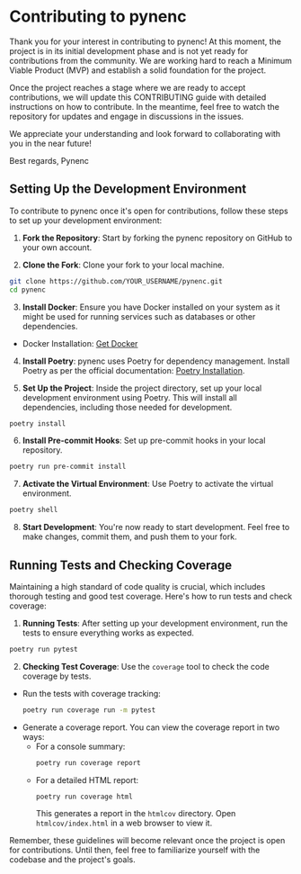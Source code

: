 # Contributing to pynenc

Thank you for your interest in contributing to pynenc! At this moment, the project is in its initial development phase and is not yet ready for contributions from the community. We are working hard to reach a Minimum Viable Product (MVP) and establish a solid foundation for the project.

Once the project reaches a stage where we are ready to accept contributions, we will update this CONTRIBUTING guide with detailed instructions on how to contribute. In the meantime, feel free to watch the repository for updates and engage in discussions in the issues.

We appreciate your understanding and look forward to collaborating with you in the near future!

Best regards,
Pynenc

## Setting Up the Development Environment

To contribute to pynenc once it's open for contributions, follow these steps to set up your development environment:

1. **Fork the Repository**: Start by forking the pynenc repository on GitHub to your own account.

2. **Clone the Fork**: Clone your fork to your local machine.

```bash
git clone https://github.com/YOUR_USERNAME/pynenc.git
cd pynenc
```

3. **Install Docker**: Ensure you have Docker installed on your system as it might be used for running services such as databases or other dependencies.

- Docker Installation: [Get Docker](https://docs.docker.com/get-docker/)

4. **Install Poetry**: pynenc uses Poetry for dependency management. Install Poetry as per the official documentation: [Poetry Installation](https://python-poetry.org/docs/#installation).

5. **Set Up the Project**: Inside the project directory, set up your local development environment using Poetry. This will install all dependencies, including those needed for development.

```bash
poetry install
```

6. **Install Pre-commit Hooks**: Set up pre-commit hooks in your local repository.

```bash
poetry run pre-commit install
```

7. **Activate the Virtual Environment**: Use Poetry to activate the virtual environment.

```bash
poetry shell
```

8. **Start Development**: You're now ready to start development. Feel free to make changes, commit them, and push them to your fork.

## Running Tests and Checking Coverage

Maintaining a high standard of code quality is crucial, which includes thorough testing and good test coverage. Here's how to run tests and check coverage:

1. **Running Tests**: After setting up your development environment, run the tests to ensure everything works as expected.

```bash
poetry run pytest
```

2. **Checking Test Coverage**: Use the `coverage` tool to check the code coverage by tests.

- Run the tests with coverage tracking:
  ```bash
  poetry run coverage run -m pytest
  ```
- Generate a coverage report. You can view the coverage report in two ways:
  - For a console summary:
    ```bash
    poetry run coverage report
    ```
  - For a detailed HTML report:
    ```bash
    poetry run coverage html
    ```
    This generates a report in the `htmlcov` directory. Open `htmlcov/index.html` in a web browser to view it.

Remember, these guidelines will become relevant once the project is open for contributions. Until then, feel free to familiarize yourself with the codebase and the project's goals.
